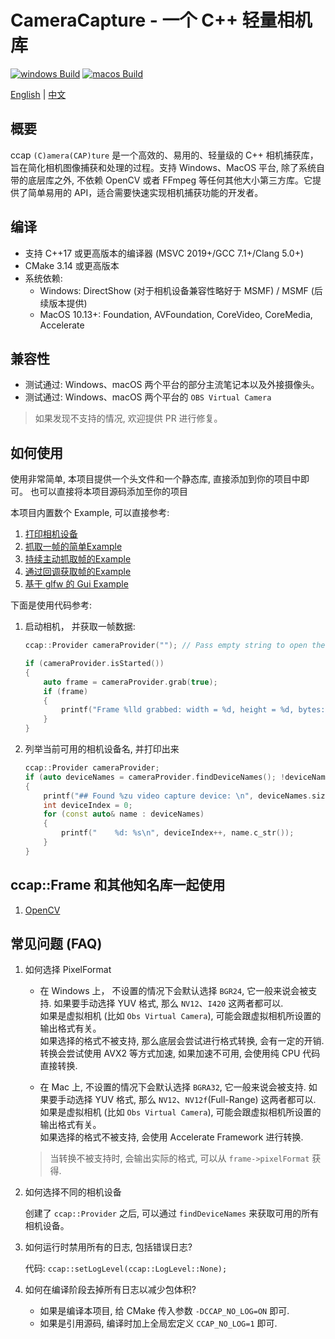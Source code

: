 # CameraCapture - 一个 C++ 轻量相机库

[![windows Build](https://github.com/wysaid/CameraCapture/actions/workflows/windows-build.yml/badge.svg)](https://github.com/wysaid/CameraCapture/actions/workflows/windows-build.yml) [![macos Build](https://github.com/wysaid/CameraCapture/actions/workflows/macos-build.yml/badge.svg)](https://github.com/wysaid/CameraCapture/actions/workflows/macos-build.yml)

[English](./README.md) | [中文](./README.zh-CN.md)

## 概要

ccap `(C)amera(CAP)ture` 是一个高效的、易用的、轻量级的 C++ 相机捕获库，旨在简化相机图像捕获和处理的过程。支持 Windows、MacOS 平台,
除了系统自带的底层库之外, 不依赖 OpenCV 或者 FFmpeg 等任何其他大小第三方库。它提供了简单易用的 API，适合需要快速实现相机捕获功能的开发者。

## 编译

- 支持 C++17 或更高版本的编译器 (MSVC 2019+/GCC 7.1+/Clang 5.0+)
- CMake 3.14 或更高版本
- 系统依赖:
  - Windows: DirectShow (对于相机设备兼容性略好于 MSMF) / MSMF (后续版本提供)
  - MacOS 10.13+: Foundation, AVFoundation, CoreVideo, CoreMedia, Accelerate

## 兼容性

- 测试通过: Windows、macOS 两个平台的部分主流笔记本以及外接摄像头。
- 测试通过: Windows、macOS 两个平台的 `OBS Virtual Camera`

> 如果发现不支持的情况, 欢迎提供 PR 进行修复。

## 如何使用

使用非常简单, 本项目提供一个头文件和一个静态库, 直接添加到你的项目中即可。
也可以直接将本项目源码添加至你的项目

本项目内置数个 Example, 可以直接参考:

1. [打印相机设备](./examples/0-print_camera.cpp)
2. [抓取一帧的简单Example](./examples/1-minimal_example.cpp)
3. [持续主动抓取帧的Example](./examples/2-capture_grab.cpp)
4. [通过回调获取帧的Example](./examples/3-capture_callback.cpp)
5. [基于 glfw 的 Gui Example](./examples/4-example_with_glfw.cpp)

下面是使用代码参考:

1. 启动相机， 并获取一帧数据:

    ```cpp
    ccap::Provider cameraProvider(""); // Pass empty string to open the default camera

    if (cameraProvider.isStarted())
    {
        auto frame = cameraProvider.grab(true);
        if (frame)
        {
            printf("Frame %lld grabbed: width = %d, height = %d, bytes: %d\n", frame->frameIndex, frame->width, frame->height, frame->sizeInBytes);
        }
    }
    ```

2. 列举当前可用的相机设备名, 并打印出来

    ```cpp
    ccap::Provider cameraProvider;
    if (auto deviceNames = cameraProvider.findDeviceNames(); !deviceNames.empty())
    {
        printf("## Found %zu video capture device: \n", deviceNames.size());
        int deviceIndex = 0;
        for (const auto& name : deviceNames)
        {
            printf("    %d: %s\n", deviceIndex++, name.c_str());
        }
    }
    ```

## ccap::Frame 和其他知名库一起使用

1. [OpenCV](include/ccap_opencv.h)

## 常见问题 (FAQ)

1. 如何选择 PixelFormat

    - 在 Windows 上， 不设置的情况下会默认选择 `BGR24`, 它一般来说会被支持. 如果要手动选择 YUV 格式, 那么 `NV12`、`I420` 这两者都可以.  
    如果是虚拟相机 (比如 `Obs Virtual Camera`), 可能会跟虚拟相机所设置的输出格式有关。  
    如果选择的格式不被支持, 那么底层会尝试进行格式转换, 会有一定的开销. 转换会尝试使用 AVX2 等方式加速, 如果加速不可用, 会使用纯 CPU 代码直接转换.

   - 在 Mac 上, 不设置的情况下会默认选择 `BGRA32`, 它一般来说会被支持. 如果要手动选择 YUV 格式, 那么 `NV12`、`NV12f`(Full-Range) 这两者都可以.  
    如果是虚拟相机 (比如 `Obs Virtual Camera`), 可能会跟虚拟相机所设置的输出格式有关。  
    如果选择的格式不被支持, 会使用 Accelerate Framework 进行转换.

   > 当转换不被支持时, 会输出实际的格式, 可以从 `frame->pixelFormat` 获得.

2. 如何选择不同的相机设备

   创建了 `ccap::Provider` 之后, 可以通过 `findDeviceNames` 来获取可用的所有相机设备。

3. 如何运行时禁用所有的日志, 包括错误日志?

   代码: `ccap::setLogLevel(ccap::LogLevel::None);`

4. 如何在编译阶段去掉所有日志以减少包体积?

   - 如果是编译本项目, 给 CMake 传入参数 `-DCCAP_NO_LOG=ON` 即可.
   - 如果是引用源码, 编译时加上全局宏定义 `CCAP_NO_LOG=1` 即可.
